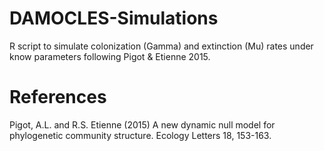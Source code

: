 # DAMOCLES-Simulations
R script to simulate colonization (Gamma) and extinction (Mu) rates under know parameters following Pigot & Etienne 2015.

# References
Pigot, A.L. and R.S. Etienne (2015) A new dynamic null model for phylogenetic community structure. Ecology Letters 18, 153-163.
